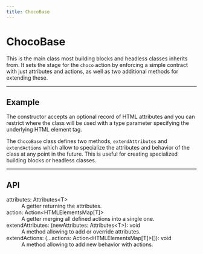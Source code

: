 ```yaml
---
title: ChocoBase
---
```


<script lang="ts">
  import Demo from "$components/Demo.svelte";
  import Highlighter from "$components/Highlighter.svelte";
</script>


# ChocoBase

This is the main class most building blocks and headless classes inherits from. It sets the stage for the `choco` action by enforcing a simple contract with just attributes and actions, as well as two additional methods for extending these.

---

## Example

The constructor accepts an optional record of HTML attributes and you can restrict where the class will be used with a type parameter specifying the underlying HTML element tag.

The `ChocoBase` class defines two methods, `extendAttributes` and `extendActions` which allow to specialize the attributes and behavior of the class at any point in the future. This is useful for creating specialized building blocks or headless classes.

<Demo file="./example.svelte" value="code" />

---

## API

<dl>
  <dt>attributes: Attributes&lt;T></dt>
  <dd>A getter returning the attributes.</dd>

  <dt>action: Action&lt;HTMLElementsMap[T]></dt>
  <dd>A getter merging all defined actions into a single one.</dd>

  <dt>extendAttributes: (newAttributes: Attributes&lt;T>): void</dt>
  <dd>A method allowing to add or override attributes.</dd>

  <dt>extendActions: (...actions: Action&lt;HTMLElementsMap[T]>[]): void</dt>
  <dd>A method allowing to add new behavior with actions.</dd>
</dl>
